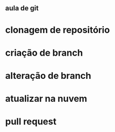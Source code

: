 ## aula de git

# clonagem de repositório
# criação de branch
# alteração de branch
# atualizar na nuvem
# pull request
